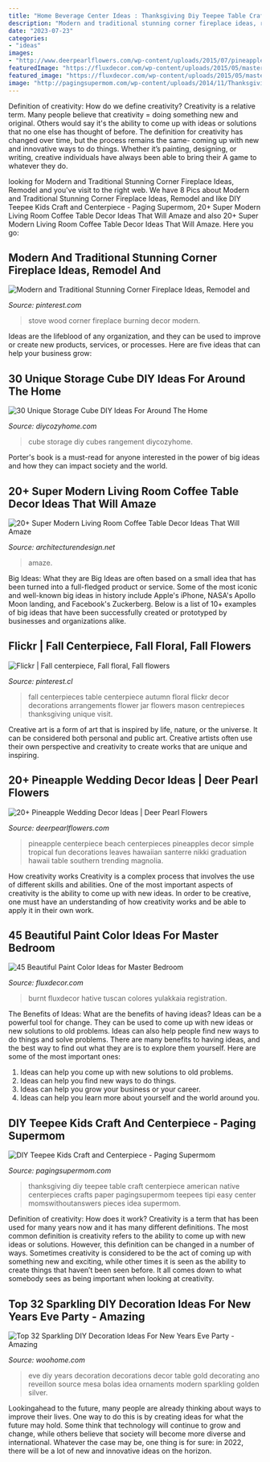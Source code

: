 ```yaml
---
title: "Home Beverage Center Ideas : Thanksgiving Diy Teepee Table Craft Centerpiece American Native Centerpieces Crafts Paper Pagingsupermom Teepees Tipi Easy Center Momswithoutanswers Pieces Idea Supermom"
description: "Modern and traditional stunning corner fireplace ideas, remodel and"
date: "2023-07-23"
categories:
- "ideas"
images:
- "http://www.deerpearlflowers.com/wp-content/uploads/2015/07/pineapple-beach-wedding-centerpieces.jpg"
featuredImage: "https://fluxdecor.com/wp-content/uploads/2015/05/master-bedroom-painting/34-master-bedroom-painting-ideas.jpg"
featured_image: "https://fluxdecor.com/wp-content/uploads/2015/05/master-bedroom-painting/34-master-bedroom-painting-ideas.jpg"
image: "http://pagingsupermom.com/wp-content/uploads/2014/11/Thanksgiving-Kids-Table-Ideas-2.jpg"
---
```



Definition of creativity: How do we define creativity?
Creativity is a relative term. Many people believe that creativity = doing something new and original. Others would say it's the ability to come up with ideas or solutions that no one else has thought of before. The definition for creativity has changed over time, but the process remains the same- coming up with new and innovative ways to do things. Whether it’s painting, designing, or writing, creative individuals have always been able to bring their A game to whatever they do.

	

		
looking for Modern and Traditional Stunning Corner Fireplace Ideas, Remodel and you've visit to the right web. We have 8 Pics about Modern and Traditional Stunning Corner Fireplace Ideas, Remodel and like DIY Teepee Kids Craft and Centerpiece - Paging Supermom, 20+ Super Modern Living Room Coffee Table Decor Ideas That Will Amaze and also 20+ Super Modern Living Room Coffee Table Decor Ideas That Will Amaze. Here you go:
		
    
## Modern And Traditional Stunning Corner Fireplace Ideas, Remodel And

<img loading=lazy src="https://i.pinimg.com/736x/46/d4/b6/46d4b61ec45df0c7291bb6bc87151420.jpg" onerror="this.onerror=null;this.src='https://tse3.mm.bing.net/th?id=OIP.199x9IgGsh09LAyZCQLCuAHaJ3&amp;pid=15.1';" alt="Modern and Traditional Stunning Corner Fireplace Ideas, Remodel and">

_Source: pinterest.com_

>stove wood corner fireplace burning decor modern. 

	

Ideas are the lifeblood of any organization, and they can be used to improve or create new products, services, or processes. Here are five ideas that can help your business grow:

    
## 30 Unique Storage Cube DIY Ideas For Around The Home

<img loading=lazy src="https://diycozyhome.com/wp-content/uploads/2018/12/cube-storage-diy-2.jpg" onerror="this.onerror=null;this.src='https://tse3.mm.bing.net/th?id=OIP.-0EqDl1h2qzS2EAvqOqp_wHaD4&amp;pid=15.1';" alt="30 Unique Storage Cube DIY Ideas For Around The Home">

_Source: diycozyhome.com_

>cube storage diy cubes rangement diycozyhome. 

	

Porter's book is a must-read for anyone interested in the power of big ideas and how they can impact society and the world.

    
## 20+ Super Modern Living Room Coffee Table Decor Ideas That Will Amaze

<img loading=lazy src="https://cdn.architecturendesign.net/wp-content/uploads/2015/11/AD-13-fancy-coffee-table-decor.jpg" onerror="this.onerror=null;this.src='https://tse1.mm.bing.net/th?id=OIP.C2SQ-Qfx0lwjdld0MDNhPwHaHa&amp;pid=15.1';" alt="20+ Super Modern Living Room Coffee Table Decor Ideas That Will Amaze">

_Source: architecturendesign.net_

>amaze. 

	

Big Ideas: What they are
Big Ideas are often based on a small idea that has been turned into a full-fledged product or service. Some of the most iconic and well-known big ideas in history include Apple's iPhone, NASA's Apollo Moon landing, and Facebook's Zuckerberg. 
Below is a list of 10+ examples of big ideas that have been successfully created or prototyped by businesses and organizations alike.

    
## Flickr | Fall Centerpiece, Fall Floral, Fall Flowers

<img loading=lazy src="https://i.pinimg.com/736x/69/86/fd/6986fda909bbbf45a3a9407135a4e77a--fall-table-centerpieces-fall-table-decorations.jpg" onerror="this.onerror=null;this.src='https://tse1.mm.bing.net/th?id=OIP.yChMsl5rGM9XYhLJ-iSS7AHaLG&amp;pid=15.1';" alt="Flickr | Fall centerpiece, Fall floral, Fall flowers">

_Source: pinterest.cl_

>fall centerpieces table centerpiece autumn floral flickr decor decorations arrangements flower jar flowers mason centrepieces thanksgiving unique visit. 

	

Creative art is a form of art that is inspired by life, nature, or the universe. It can be considered both personal and public art. Creative artists often use their own perspective and creativity to create works that are unique and inspiring.

    
## 20+ Pineapple Wedding Decor Ideas | Deer Pearl Flowers

<img loading=lazy src="http://www.deerpearlflowers.com/wp-content/uploads/2015/07/pineapple-beach-wedding-centerpieces.jpg" onerror="this.onerror=null;this.src='https://tse3.mm.bing.net/th?id=OIP.ffwlTFGLjCP6AXRLrnKPIQHaLH&amp;pid=15.1';" alt="20+ Pineapple Wedding Decor Ideas | Deer Pearl Flowers">

_Source: deerpearlflowers.com_

>pineapple centerpiece beach centerpieces pineapples decor simple tropical fun decorations leaves hawaiian santerre nikki graduation hawaii table southern trending magnolia. 

	

How creativity works
Creativity is a complex process that involves the use of different skills and abilities. One of the most important aspects of creativity is the ability to come up with new ideas. In order to be creative, one must have an understanding of how creativity works and be able to apply it in their own work.

    
## 45 Beautiful Paint Color Ideas For Master Bedroom

<img loading=lazy src="https://fluxdecor.com/wp-content/uploads/2015/05/master-bedroom-painting/34-master-bedroom-painting-ideas.jpg" onerror="this.onerror=null;this.src='https://tse3.mm.bing.net/th?id=OIP.ex7NxVEZ2--lEmRIVjLnagHaJ4&amp;pid=15.1';" alt="45 Beautiful Paint Color Ideas for Master Bedroom">

_Source: fluxdecor.com_

>burnt fluxdecor hative tuscan colores yulakkaia registration. 

	

The Benefits of Ideas: What are the benefits of having ideas?
Ideas can be a powerful tool for change. They can be used to come up with new ideas or new solutions to old problems. Ideas can also help people find new ways to do things and solve problems. There are many benefits to having ideas, and the best way to find out what they are is to explore them yourself. Here are some of the most important ones: 
1. Ideas can help you come up with new solutions to old problems.
2. Ideas can help you find new ways to do things.
3. Ideas can help you grow your business or your career.
4. Ideas can help you learn more about yourself and the world around you.

    
## DIY Teepee Kids Craft And Centerpiece - Paging Supermom

<img loading=lazy src="http://pagingsupermom.com/wp-content/uploads/2014/11/Thanksgiving-Kids-Table-Ideas-2.jpg" onerror="this.onerror=null;this.src='https://tse2.mm.bing.net/th?id=OIP.Cdz-oaYxQJ1J_ZS0DRz8cgHaLN&amp;pid=15.1';" alt="DIY Teepee Kids Craft and Centerpiece - Paging Supermom">

_Source: pagingsupermom.com_

>thanksgiving diy teepee table craft centerpiece american native centerpieces crafts paper pagingsupermom teepees tipi easy center momswithoutanswers pieces idea supermom. 

	

Definition of creativity: How does it work?
Creativity is a term that has been used for many years now and it has many different definitions. The most common definition is creativity refers to the ability to come up with new ideas or solutions. However, this definition can be changed in a number of ways. Sometimes creativity is considered to be the act of coming up with something new and exciting, while other times it is seen as the ability to create things that haven’t been seen before. It all comes down to what somebody sees as being important when looking at creativity.

    
## Top 32 Sparkling DIY Decoration Ideas For New Years Eve Party - Amazing

<img loading=lazy src="http://www.woohome.com/wp-content/uploads/2013/12/diy-new-year-eve-decorations-21-2.jpg" onerror="this.onerror=null;this.src='https://tse4.mm.bing.net/th?id=OIP.f8hsdleHANwB8YE46GU2bgHaLE&amp;pid=15.1';" alt="Top 32 Sparkling DIY Decoration Ideas For New Years Eve Party - Amazing">

_Source: woohome.com_

>eve diy years decoration decorations decor table gold decorating ano reveillon source mesa bolas idea ornaments modern sparkling golden silver. 

	

Lookingahead to the future, many people are already thinking about ways to improve their lives. One way to do this is by creating ideas for what the future may hold. Some think that technology will continue to grow and change, while others believe that society will become more diverse and international. Whatever the case may be, one thing is for sure: in 2022, there will be a lot of new and innovative ideas on the horizon.


